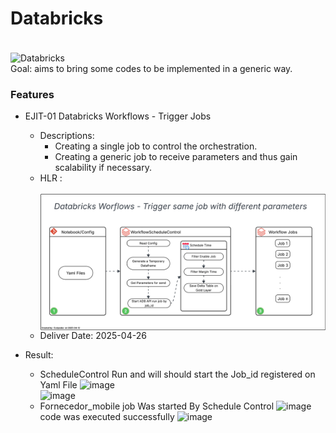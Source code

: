 # Databricks 
<div style="display: inline_block"><br/>
    <img align="center" alt="Databricks" src="https://img.shields.io/badge/Databricks-FF3621?style=for-the-badge&logo=Databricks&logoColor=white"
    />
</div>
 Goal: aims to bring some codes to be implemented in a generic way.
<br/>

### Features
- EJIT-01 Databricks Workflows - Trigger Jobs
    - Descriptions:
        - Creating a single job to control the orchestration.
        - Creating a generic job to receive parameters and thus gain scalability if necessary.
    - HLR : <div style="display: inline_block"><br/>
            <img align="center" alt="Workflow Schedule Control" src="databricks/EJIT-01/HLR/Workflow Schedule Control.png"/>
        </div>
    - Deliver Date: 2025-04-26 
 
- Result:
  - ScheduleControl Run and will should start the Job_id registered on Yaml File
     ![image](https://github.com/user-attachments/assets/8f1c0659-013d-4c4f-ad90-4b70d306d861)  
     ![image](https://github.com/user-attachments/assets/38829a1c-3a3f-4441-acb8-56b5bf43abfb)
  - Fornecedor_mobile job Was started By Schedule Control
    ![image](https://github.com/user-attachments/assets/dd4c2967-accf-43f9-ad66-7c24c4beb707)
    code was executed successfully
    ![image](https://github.com/user-attachments/assets/3a631031-cd28-4c57-9c00-e9f7233e4c85)


